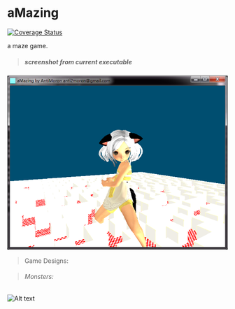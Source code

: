 aMazing
===
[![Coverage Status](https://coveralls.io/repos/AntiMoron/aMazing/badge.svg?branch=master&service=github)](https://coveralls.io/github/AntiMoron/aMazing?branch=master)

a maze game.

> ##### screenshot from current executable
![Alt text](/arts/油腻的师姐.png)


> Game Designs:

> ###### Monsters:

![Alt text](/arts/moster.jpg?raw=true )
